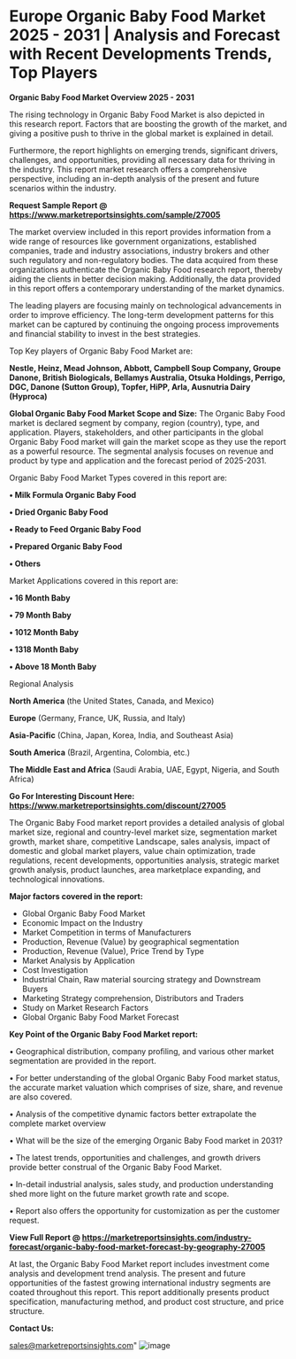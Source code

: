   # Europe Organic Baby Food Market 2025 - 2031 | Analysis and Forecast with Recent Developments Trends, Top Players

<Strong> Organic Baby Food Market Overview 2025 - 2031</strong>

The rising technology in Organic Baby Food Market is also depicted in this research report. Factors that are boosting the growth of the market, and giving a positive push to thrive in the global market is explained in detail.

Furthermore, the report highlights on emerging trends, significant drivers, challenges, and opportunities, providing all necessary data for thriving in the industry. This report market research offers a comprehensive perspective, including an in-depth analysis of the present and future scenarios within the industry.

<strong>Request Sample Report @ <a href=https://www.marketreportsinsights.com/sample/27005>https://www.marketreportsinsights.com/sample/27005</a></strong>

The market overview included in this report provides information from a wide range of resources like government organizations, established companies, trade and industry associations, industry brokers and other such regulatory and non-regulatory bodies. The data acquired from these organizations authenticate the Organic Baby Food research report, thereby aiding the clients in better decision making. Additionally, the data provided in this report offers a contemporary understanding of the market dynamics.

The leading players are focusing mainly on technological advancements in order to improve efficiency. The long-term development patterns for this market can be captured by continuing the ongoing process improvements and financial stability to invest in the best strategies.

Top Key players of Organic Baby Food Market are:

<strong>Nestle, Heinz, Mead Johnson, Abbott, Campbell Soup Company, Groupe Danone, British Biologicals, Bellamys Australia, Otsuka Holdings, Perrigo, DGC, Danone (Sutton Group), Topfer, HiPP, Arla, Ausnutria Dairy (Hyproca)</strong>

<strong><b>Global Organic Baby Food Market Scope and Size:</b></strong>
The Organic Baby Food market is declared segment by company, region (country), type, and application. Players, stakeholders, and other participants in the global Organic Baby Food market will gain the market scope as they use the report as a powerful resource. The segmental analysis focuses on revenue and product by type and application and the forecast period of 2025-2031.

Organic Baby Food Market Types covered in this report are:

<strong>• Milk Formula Organic Baby Food

• Dried Organic Baby Food

• Ready to Feed Organic Baby Food

• Prepared Organic Baby Food

• Others</strong>

Market Applications covered in this report are:

<strong>• 16 Month Baby

• 79 Month Baby

• 1012 Month Baby

• 1318 Month Baby

• Above 18 Month Baby</strong> 

Regional Analysis

<strong>North America</strong> (the United States, Canada, and Mexico)

<strong>Europe</strong> (Germany, France, UK, Russia, and Italy)

<strong>Asia-Pacific</strong> (China, Japan, Korea, India, and Southeast Asia)

<strong>South America</strong> (Brazil, Argentina, Colombia, etc.)

<strong>The Middle East and Africa</strong> (Saudi Arabia, UAE, Egypt, Nigeria, and South Africa)

<strong>Go For Interesting Discount Here: <a href=https://www.marketreportsinsights.com/discount/27005>https://www.marketreportsinsights.com/discount/27005</a></strong>

The Organic Baby Food market report provides a detailed analysis of global market size, regional and country-level market size, segmentation market growth, market share, competitive Landscape, sales analysis, impact of domestic and global market players, value chain optimization, trade regulations, recent developments, opportunities analysis, strategic market growth analysis, product launches, area marketplace expanding, and technological innovations.

<strong><b>Major factors covered in the report:</b></strong>
<ul>
  <li>Global Organic Baby Food Market </li>
  <li>Economic Impact on the Industry</li>
  <li>Market Competition in terms of Manufacturers</li>
  <li>Production, Revenue (Value) by geographical segmentation</li>
  <li>Production, Revenue (Value), Price Trend by Type</li>
  <li>Market Analysis by Application</li>
  <li>Cost Investigation</li>
  <li>Industrial Chain, Raw material sourcing strategy and Downstream Buyers</li>
  <li>Marketing Strategy comprehension, Distributors and Traders</li>
  <li>Study on Market Research Factors</li>
  <li>Global Organic Baby Food Market Forecast</li>
</ul>

<strong><b>Key Point of the Organic Baby Food Market report:</b></strong>

• Geographical distribution, company profiling, and various other market segmentation are provided in the report.

• For better understanding of the global Organic Baby Food market status, the accurate market valuation which comprises of size, share, and revenue are also covered.

• Analysis of the competitive dynamic factors better extrapolate the complete market overview

• What will be the size of the emerging Organic Baby Food market in 2031?

• The latest trends, opportunities and challenges, and growth drivers provide better construal of the Organic Baby Food Market.

• In-detail industrial analysis, sales study, and production understanding shed more light on the future market growth rate and scope.

• Report also offers the opportunity for customization as per the customer request.

<strong><b>View Full Report @ <a href=https://marketreportsinsights.com/industry-forecast/organic-baby-food-market-forecast-by-geography-27005>https://marketreportsinsights.com/industry-forecast/organic-baby-food-market-forecast-by-geography-27005</a></b></strong>


At last, the Organic Baby Food Market report includes investment come analysis and development trend analysis. The present and future opportunities of the fastest growing international industry segments are coated throughout this report. This report additionally presents product specification, manufacturing method, and product cost structure, and price structure.

<strong>Contact Us:</strong>

sales@marketreportsinsights.com"
![image](https://github.com/user-attachments/assets/0cddc476-d2f7-46e4-b3e8-503aedbd49b7)
